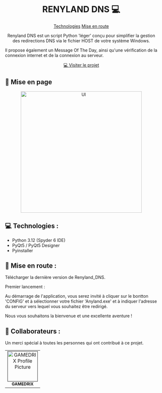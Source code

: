 
<h1 align="center" style="font-weight: bold;">RENYLAND DNS 💻</h1>

<p align="center">
<a href="#tech">Technologies</a>
<a href="#started">Mise en route</a>

 
</p>


<p align="center">Renyland DNS est un script Python 'léger' conçu pour simplifier la gestion des redirections DNS via le fichier HOST de votre système Windows.

Il propose également un Message Of The Day, ainsi qu'une vérification de la connexion internet et de la connexion au serveur.</p>


<p align="center">
<a href="http://www.kashi.world.free.fr/REnyland/index.html">💻 Visiter le projet</a>
</p>

<h2 id="layout">🎨 Mise en page</h2>

<p align="center">

<img src="http://kashi.world.free.fr/REnyland/RenylandDNS0.PNG" alt="UI" width="400px">
</p>

<h2 id="technologies">💻 Technologies :</h2>

- Python 3.12 (Spyder 6 IDE)
- PyQt5 / PyQt5 Designer
- Pyinstaller

<h2 id="started">🚀 Mise en route :</h2>

Télécharger la dernière version de Renyland_DNS.

Premier lancement :

Au démarrage de l'application, vous serez invité à cliquer sur le bontton 'CONFIG' et à sélectionner votre fichier 'Anyland.exe' et à indiquer l'adresse du serveur vers lequel vous souhaitez être redirigé.

Nous vous souhaitons la bienvenue et une excellente aventure !

<h2 id="colab">🤝 Collaborateurs :</h2>

<p>Un merci spécial à toutes les personnes qui ont contribué à ce projet.</p>
<table>
<tr>

<td align="center">
<a href="">
<img src="https://cdn.discordapp.com/avatars/876152503627034624/e0e49b18c6510957fab41ac65eee7f7b.png?size=1024" width="100px;" alt="GAMEDRIX Profile Picture"/><br>
<sub>
<b>GAMEDRIX</b>
</sub>
</a>
</td>

</tr>
</table>
